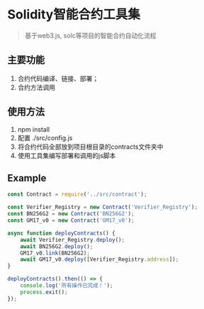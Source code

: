 # Solidity智能合约工具集
> 基于web3.js, solc等项目的智能合约自动化流程
## 主要功能
1. 合约代码编译、链接、部署；
2. 合约方法调用
## 使用方法
1. npm install
2. 配置 ./src/config.js
3. 将合约代码全部放到项目根目录的contracts文件夹中
4. 使用工具集编写部署和调用的js脚本
## Example
```javascript 1.8
const Contract = require('../src/contract');

const Verifier_Registry = new Contract('Verifier_Registry');
const BN256G2 = new Contract('BN256G2');
const GM17_v0 = new Contract('GM17_v0');

async function deployContracts() {
    await Verifier_Registry.deploy();
    await BN256G2.deploy();
    GM17_v0.link(BN256G2);
    await GM17_v0.deploy([Verifier_Registry.address]);
}

deployContracts().then(() => {
    console.log('所有操作已完成！');
    process.exit();
});
```
